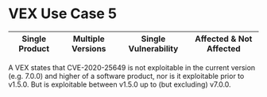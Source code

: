 # VEX Use Case 5

| Single Product | Multiple Versions | Single Vulnerability | Affected & Not Affected |
| --- | --- | --- | --- |

A VEX states that CVE-2020-25649 is not exploitable in the current version (e.g. 7.0.0) and higher of a software product, 
nor is it exploitable prior to v1.5.0. But is exploitable between v1.5.0 up to (but excluding) v7.0.0.
